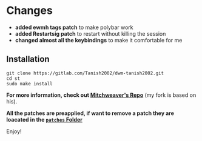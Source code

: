 # Changes

+ **added ewmh tags patch** to make polybar work 
+ **added Restartsig patch** to restart without killing the session
+ **changed almost all the keybindings** to make it comfortable for me


## Installation 

```
git clone https://gitlab.com/Tanish2002/dwm-tanish2002.git
cd st
sudo make install
```


**For more information, check out [Mitchweaver's Repo](https://github.com/mitchweaver/suckless/tree/master/dwm)** (my fork is based on his).

**All the patches are preapplied, if want to remove a patch they are loacated in the [`patches` Folder](patches)**

Enjoy!


